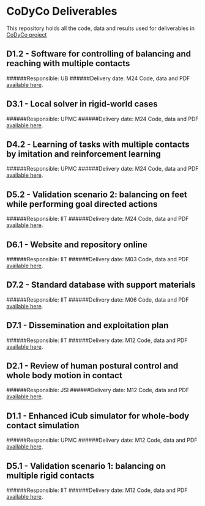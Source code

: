 CoDyCo Deliverables 
===================
This repository holds all the code, data and results used for deliverables in [CoDyCo project](http://codyco.eu)

D1.2 - Software for controlling of balancing and reaching with multiple contacts
-----------------------------------------------------------
######Responsible: UB
######Delivery date: M24
Code, data and PDF [available here](https://github.com/robotology-playground/codyco-deliverables/tree/master/D1.2).

D3.1 - Local solver in rigid-world cases
-----------------------------------------------------------
######Responsible: UPMC
######Delivery date: M24
Code, data and PDF [available here](https://github.com/robotology-playground/codyco-deliverables/tree/master/D3.1).

D4.2 - Learning of tasks with multiple contacts by imitation and reinforcement learning
-----------------------------------------------------------
######Responsible: UPMC
######Delivery date: M24
Code, data and PDF [available here](https://github.com/robotology-playground/codyco-deliverables/tree/master/D4.2).

D5.2 - Validation scenario 2: balancing on feet while performing goal directed actions
-----------------------------------------------------------
######Responsible: IIT
######Delivery date: M24
Code, data and PDF [available here](https://github.com/robotology-playground/codyco-deliverables/tree/master/D5.2).


D6.1 - Website and repository online
-----------------------------------
######Responsible: IIT
######Delivery date: M03
Code, data and PDF [available here](https://github.com/robotology-playground/codyco-deliverables/tree/master/D6.1).

D7.2 - Standard database with support materials
----------------
######Responsible: IIT
######Delivery date: M06
Code, data and PDF [available here](https://github.com/robotology-playground/codyco-deliverables/tree/master/D7.2).

D7.1 - Dissemination and exploitation plan
---------------
######Responsible: IIT
######Delivery date: M12
Code, data and PDF [available here](https://github.com/robotology-playground/codyco-deliverables/tree/master/D7.1).

D2.1 - Review of human postural control and whole body motion in contact
-----------------------------------------------------------------
######Responsible: JSI
######Delivery date: M12
Code, data and PDF [available here](https://github.com/robotology-playground/codyco-deliverables/tree/master/D2.1).

D1.1 - Enhanced iCub simulator for whole-body contact simulation
---
######Responsible: UPMC
######Delivery date: M12
Code, data and PDF [available here](https://github.com/robotology-playground/codyco-deliverables/tree/master/D1.1).


D5.1 - Validation scenario 1: balancing on multiple rigid contacts
-----------------------------------------------------------
######Responsible: IIT
######Delivery date: M12
Code, data and PDF [available here](https://github.com/robotology-playground/codyco-deliverables/tree/master/D5.1).

